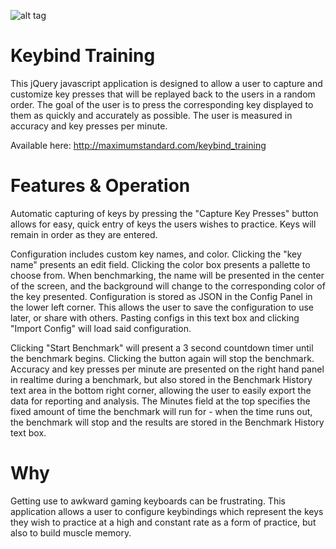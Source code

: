 ![alt tag](http://maximumstandard.com/keybind_training/keybindtraining.png)

Keybind Training
================

This jQuery javascript application is designed to allow a user to capture and customize key presses that will be replayed back to the users in a random order. The goal of the user is to press the corresponding key displayed to them as quickly and accurately as possible. The user is measured in accuracy and key presses per minute.

Available here: http://maximumstandard.com/keybind_training

Features & Operation
====================

Automatic capturing of keys by pressing the "Capture Key Presses" button allows for easy, quick entry of keys the users wishes to practice. Keys will remain in order as they are entered.

Configuration includes custom key names, and color. Clicking the "key name" presents an edit field. Clicking the color box presents a pallette to choose from. When benchmarking, the name will be presented in the center of the screen, and the background will change to the corresponding color of the key presented. Configuration is stored as JSON in the Config Panel in the lower left corner. This allows the user to save the configuration to use later, or share with others. Pasting configs in this text box and clicking "Import Config" will load said configuration.

Clicking "Start Benchmark" will present a 3 second countdown timer until the benchmark begins. Clicking the button again will stop the benchmark. Accuracy and key presses per minute are presented on the right hand panel in realtime during a benchmark, but also stored in the Benchmark History text area in the bottom right corner, allowing the user to easily export the data for reporting and analysis. The Minutes field at the top specifies the fixed amount of time the benchmark will run for - when the time runs out, the benchmark will stop and the results are stored in the Benchmark History text box.

Why
===

Getting use to awkward gaming keyboards can be frustrating. This application allows a user to configure keybindings which represent the keys they wish to practice at a high and constant rate as a form of practice, but also to build muscle memory.
